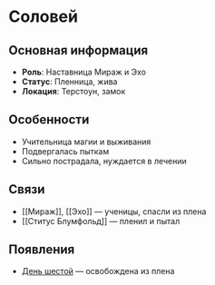 # Соловей

## Основная информация
- **Роль**: Наставница Мираж и Эхо
- **Статус**: Пленница, жива
- **Локация**: Терстоун, замок

## Особенности
- Учительница магии и выживания
- Подвергалась пыткам
- Сильно пострадала, нуждается в лечении

## Связи
- [[Мираж]], [[Эхо]] — ученицы, спасли из плена
- [[Ститус Блумфольд]] — пленил и пытал

## Появления
- [День шестой](obsidian://open?vault=Project%20LUX&file=Отчеты%2FДень%20шестой) — освобождена из плена 